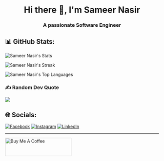 <h1 align="center">Hi there 👋, I'm Sameer Nasir</h1>
<h3 align="center">A passionate Software Engineer</h3>


## 📊 GitHub Stats:
![Sameer Nasir's Stats](https://github-readme-stats.vercel.app/api?username=SameerNasir&theme=algolia&show_icons=true&hide_border=true&count_private=true)

![Sameer Nasir's Streak](https://github-readme-streak-stats.herokuapp.com/?user=SameerNasir&theme=algolia&hide_border=true)

![Sameer Nasir's Top Languages](https://github-readme-stats.vercel.app/api/top-langs/?username=SameerNasir&theme=algolia&show_icons=true&hide_border=true&layout=compact)


### ✍️ Random Dev Quote
![](https://quotes-github-readme.vercel.app/api?type=horizontal&theme=radical)


## 🌐 Socials:
[![Facebook](https://img.shields.io/badge/Facebook-%231877F2.svg?logo=Facebook&logoColor=white)](https://www.facebook.com/profile.php?id=61553237406905) 
[![Instagram](https://img.shields.io/badge/Instagram-%23E4405F.svg?logo=Instagram&logoColor=white)](https://www.instagram.com/x._sameeeer/) 
[![LinkedIn](https://img.shields.io/badge/LinkedIn-%230077B5.svg?logo=linkedin&logoColor=white)](https://www.linkedin.com/in/sameer-nasir-t01/)


<!-- Proudly created with GPRM ( https://gprm.itsvg.in ) -->
---
<!--
**SameerNasir/SameerNasir** is a ✨ _special_ ✨ repository because its `README.md` (this file) appears on your GitHub profile.

Here are some ideas to get you started:

- 🔭 I’m currently working on ...
- 🌱 I’m currently learning ...
- 👯 I’m looking to collaborate on ...
- 🤔 I’m looking for help with ...
- 💬 Ask me about ...
- 📫 How to reach me: ...
- 😄 Pronouns: ...
- ⚡ Fun fact: ...
-->

<!-- [!["Buy Me A Pizza"](https://cdn.buymeacoffee.com/buttons/v2/default-yellow.png) -->
<a href="/" target="_blank"><img src="https://cdn.buymeacoffee.com/buttons/v2/default-yellow.png" alt="Buy Me A Coffee" style="height: 60px !important;width: 217px !important;" ></a>
